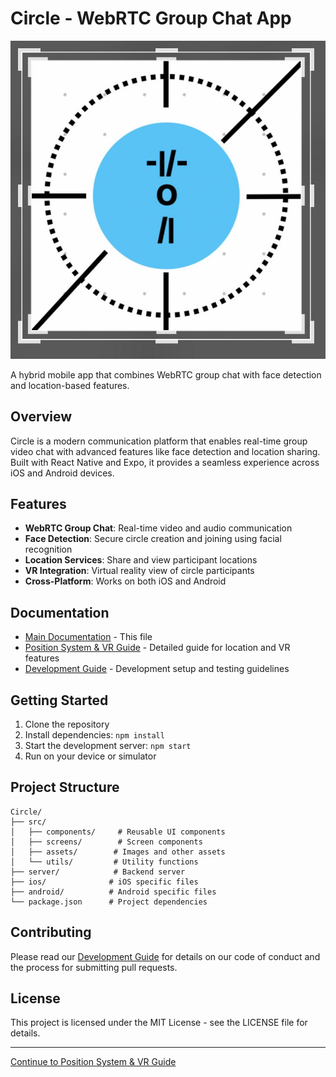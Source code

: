 # Circle - WebRTC Group Chat App

![Circle App Logo](src/assets/images/circle-app-logo.png)

A hybrid mobile app that combines WebRTC group chat with face detection and location-based features.

## Overview

Circle is a modern communication platform that enables real-time group video chat with advanced features like face detection and location sharing. Built with React Native and Expo, it provides a seamless experience across iOS and Android devices.

## Features

- **WebRTC Group Chat**: Real-time video and audio communication
- **Face Detection**: Secure circle creation and joining using facial recognition
- **Location Services**: Share and view participant locations
- **VR Integration**: Virtual reality view of circle participants
- **Cross-Platform**: Works on both iOS and Android

## Documentation

- [Main Documentation](README.md) - This file
- [Position System & VR Guide](README2.md) - Detailed guide for location and VR features
- [Development Guide](README3.md) - Development setup and testing guidelines

## Getting Started

1. Clone the repository
2. Install dependencies: `npm install`
3. Start the development server: `npm start`
4. Run on your device or simulator

## Project Structure

```
Circle/
├── src/
│   ├── components/     # Reusable UI components
│   ├── screens/        # Screen components
│   ├── assets/        # Images and other assets
│   └── utils/         # Utility functions
├── server/            # Backend server
├── ios/              # iOS specific files
├── android/          # Android specific files
└── package.json      # Project dependencies
```

## Contributing

Please read our [Development Guide](README3.md) for details on our code of conduct and the process for submitting pull requests.

## License

This project is licensed under the MIT License - see the LICENSE file for details.

---

[Continue to Position System & VR Guide](README2.md)
